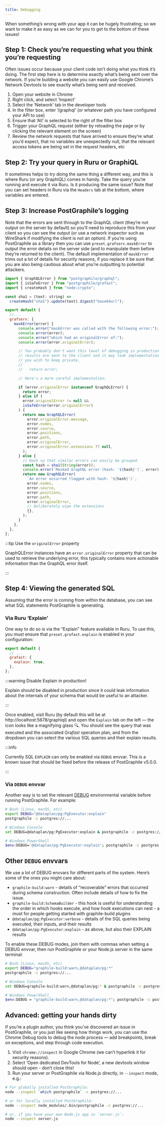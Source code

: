 ```yaml
---
title: Debugging
---
```


When something’s wrong with your app it can be hugely frustrating; so we want to
make it as easy as we can for you to get to the bottom of these issues!

## Step 1: Check you’re requesting what you think you’re requesting

Often issues occur because your client code isn’t doing what you think it’s
doing. The first step here is to determine exactly what’s being sent over the
network. If you’re building a website you can easily use Google Chrome’s Network
Devtools to see exactly what’s being sent and received.

1.  Open your website in Chrome
2.  Right click, and select ‘Inspect’
3.  Select the ‘Network’ tab in the developer tools
4.  In the filter box, enter ‘/graphql’ (or whatever path you have configured
    your API to use)
5.  Ensure that ‘All’ is selected to the right of the filter box
6.  Trigger your GraphQL request (either by reloading the page or by clicking
    the relevant element on the screen)
7.  Review the network requests that have arrived to ensure they’re what you’d
    expect, that no variables are unexpectedly null, that the relevant access
    tokens are being set in the request headers, etc

## Step 2: Try your query in Ruru or GraphiQL

It sometimes helps to try doing the same thing a different way, and this is
where Ruru (or any GraphiQL) comes in handy. Take the query you’re running and
execute it via Ruru. Is it producing the same issue? Note that you can set
headers in Ruru via the `Headers` tab at the bottom, where variables are
entered.

## Step 3: Increase PostGraphile’s logging

Note that the errors are sent through to the GraphQL client (they’re not output
on the server by default) so you’ll need to reproduce this from your client so
you can see the output (or use a network inspector such as WireShark if
modifying the client is not an option). If you’re using PostGraphile as a
library then you can use `preset.grafserv.maskError` to output the error
details on the server side (and to manipulate them before they’re returned to
the client). The default implementation of `maskError` trims out a lot of
details for security reasons, if you replace it be sure that you are also being
cautious about what you’re outputting to potential attackers.

```js title="graphile.config.mjs"
import { GraphQLError } from "postgraphile/graphql";
import { isSafeError } from "postgraphile/grafast";
import { createHash } from "node:crypto";

const sha1 = (text: string) =>
  createHash("sha1").update(text).digest("base64url");

export default {
  //...
  grafserv: {
    maskError(error) {
      console.error("maskError was called with the following error:");
      console.error(error);
      console.error("which had an originalError of:");
      console.error(error.originalError);

      // You probably don't want this level of debugging in production as the
      // results are sent to the client and it may leak implementation details
      // you wish to keep private.
      //
      //   return error;

      // Here's a more careful implementation:

      if (error.originalError instanceof GraphQLError) {
        return error;
      } else if (
        error.originalError != null &&
        isSafeError(error.originalError)
      ) {
        return new GraphQLError(
          error.originalError.message,
          error.nodes,
          error.source,
          error.positions,
          error.path,
          error.originalError,
          error.originalError.extensions ?? null,
        );
      } else {
        // Hash so that similar errors can easily be grouped
        const hash = sha1(String(error));
        console.error(`Masked GraphQL error (hash: '${hash}')`, error);
        return new GraphQLError(
          `An error occurred (logged with hash: '${hash}')`,
          error.nodes,
          error.source,
          error.positions,
          error.path,
          error.originalError,
          // Deliberately wipe the extensions
          {},
        );
      }
    },
  },
};
```

:::tip Use the `originalError` property

GraphQLError instances have an `error.originalError` property that can be used
to retrieve the underlying error, this typically contains more actionable
information than the GraphQL error itself.

:::

## Step 4: Viewing the generated SQL

Assuming that the error is coming from within the database, you can see what SQL
statements PostGraphile is generating.

### Via Ruru ‘Explain’

One way to do so is via the “Explain” feature available in Ruru. To use this,
you must ensure that `preset.grafast.explain` is enabled in your configuration:

```js title="graphile.config.mjs"
export default {
  // ...
  grafast: {
    explain: true,
  },
};
```

:::warning Disable Explain in production!

Explain should be disabled in production since it could leak information about
the internals of your schema that would be useful to an attacker.

:::

Once enabled, visit Ruru (by default this will be at
http://localhost:5678/graphiql) and open the `Explain` tab on the left — the
icon looks like a magnifying glass 🔍. You should see the query that was
executed and the associated Gra*fast* operation plan, and from the dropdown you
can select the various SQL queries and their explain results.

:::info

Currently SQL `EXPLAIN` can only be enabled via `DEBUG` envvar. This is a known
issue that should be fixed before the release of PostGraphile v5.0.0.

<!-- TODO: fix this! -->

:::

### Via `DEBUG` envvar

Another way is to set the relevant [DEBUG](https://github.com/visionmedia/debug)
environmental variable before running PostGraphile. For example:

```bash
# Bash (Linux, macOS, etc)
export DEBUG="@dataplan/pg:PgExecutor:explain"
postgraphile -c postgres://...

# Windows Console
set DEBUG=@dataplan/pg:PgExecutor:explain & postgraphile -c postgres://...

# Windows PowerShell
$env:DEBUG='@dataplan/pg:PgExecutor:explain'; postgraphile -c postgres://...
```

<!--

TODO: restore greater debugability

To find details of any errors thrown whilst executing SQL, use:

```bash
# Bash (Linux, macOS, etc)
export DEBUG="postgraphile:postgres,postgraphile:postgres:error"
postgraphile -c postgres://...
  # or:
export DEBUG="postgraphile:postgres*"
postgraphile -c postgres://...

# Windows Console
set DEBUG=postgraphile:postgres,postgraphile:postgres:error & postgraphile -c postgres://...
  #or
set DEBUG=postgraphile:postgres* & postgraphile -c postgres://...

# Windows PowerShell
$env:DEBUG = "postgraphile:postgres,postgraphile:postgres:error"; postgraphile -c postgres://...
  #or
$env:DEBUG = "postgraphile:postgres*"; postgraphile -c postgres://...
```

-->

## Other `DEBUG` envvars

We use a lot of DEBUG envvars for different parts of the system. Here’s some of
the ones you might care about:

- `graphile-build:warn` - details of “recoverable” errors that occurred during
  schema construction. Often include details of how to fix the issue.
- `graphile-build:SchemaBuilder` - this hook is useful for understanding the
  order in which hooks execute, and how hook executions can nest - a must for
  people getting started with graphile-build plugins
- `@dataplan/pg:PgExecutor:verbose` - details of the SQL queries being executed, their inputs, and their results
- `@dataplan/pg:PgExecutor:explain` - as above, but also their EXPLAIN results

To enable these DEBUG modes, join them with commas when setting a DEBUG envvar,
then run PostGraphile or your Node.js server in the same terminal:

```bash
# Bash (Linux, macOS, etc)
export DEBUG="graphile-build:warn,@dataplan/pg:*"
postgraphile -c postgres://...

# Windows Console
set DEBUG=graphile-build:warn,@dataplan/pg:* & postgraphile -c postgres://...

# Windows PowerShell
$env:DEBUG = "graphile-build:warn,@dataplan/pg:*"; postgraphile -c postgres://...
```

## Advanced: getting your hands dirty

If you’re a plugin author, you think you’ve discovered an issue in PostGraphile,
or you just like seeing how things work, you can use the Chrome Debug tools to
debug the node process — add breakpoints, break on exceptions, and step through
code execution.

1.  Visit `chrome://inspect` in Google Chrome (we can’t hyperlink it for
    security reasons).
2.  Select ‘Open dedicated DevTools for Node’, a new devtools window should
    open - don’t close this!
3.  Run your server or PostGraphile via Node.js directly, in `--inspect` mode,
    e.g.:

```bash
# For globally installed PostGraphile:
node --inspect `which postgraphile` -c postgres://...

# or for locally installed PostGraphile:
node --inspect node_modules/.bin/postgraphile -c postgres://...

# or, if you have your own Node.js app in `server.js`:
node --inspect server.js
```
